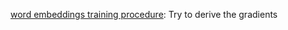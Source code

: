 [word embeddings training procedure](https://lena-voita.github.io/nlp_course/word_embeddings.html#w2v_training): Try to derive the gradients
